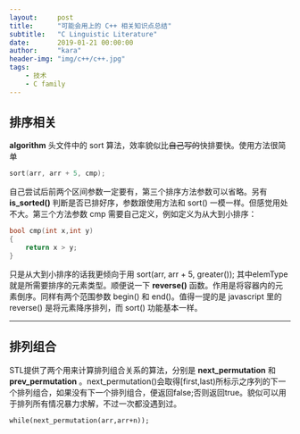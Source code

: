 ```yaml
---
layout:     post
title:      "可能会用上的 C++ 相关知识点总结"
subtitle:   "C Linguistic Literature"
date:       2019-01-21 00:00:00
author:     "kara"
header-img: "img/c++/c++.jpg"
tags:
    - 技术
    - C family
---
```


## 排序相关

**algorithm** 头文件中的 sort 算法，效率貌似比~~自己写的~~快排要快。使用方法很简单

```c++
sort(arr, arr + 5, cmp);
```

自己尝试后前两个区间参数一定要有，第三个排序方法参数可以省略。另有 **is_sorted()** 判断是否已排好序，参数跟使用方法和 sort() 一模一样。但感觉用处不大。第三个方法参数 cmp 需要自己定义，例如定义为从大到小排序：

```c++
bool cmp(int x,int y)
{
	return x > y;
}
```

只是从大到小排序的话我更倾向于用 sort(arr, arr + 5, greater<elemType>()); 其中elemType就是所需要排序的元素类型。顺便说一下 **reverse()** 函数。作用是将容器内的元素倒序。同样有两个范围参数 begin() 和 end()。值得一提的是 javascript 里的 reverse() 是将元素降序排列，而 sort() 功能基本一样。

---

## 排列组合

STL提供了两个用来计算排列组合关系的算法，分别是 **next_permutation** 和 **prev_permutation** 。next_permutation()会取得[first,last)所标示之序列的下一个排列组合，如果没有下一个排列组合，便返回false;否则返回true。貌似可以用于排列所有情况暴力求解，不过一次都没遇到过。

```
while(next_permutation(arr,arr+n));
```




